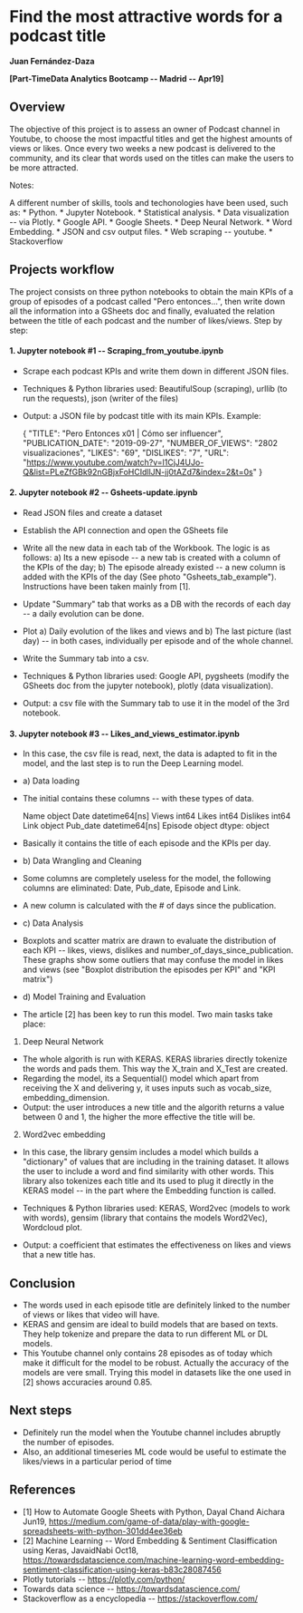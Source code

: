 # Find the most attractive words for a podcast title

**Juan Fernández-Daza**

**[Part-TimeData Analytics Bootcamp --  Madrid -- Apr19]**

## Overview

The objective of this project is to assess an owner of Podcast channel in Youtube, to choose the most impactful titles and get the highest amounts of views or likes.
Once every two weeks a new podcast is delivered to the community, and its clear that words used on the titles can make the users to be more attracted.

Notes:

A different number of skills, tools and techonologies have been used, such as:
	* Python.
	* Jupyter Notebook.
	* Statistical analysis.
	* Data visualization -- via Plotly.
	* Google API.
	* Google Sheets.
	* Deep Neural Network.
	* Word Embedding.
	* JSON and csv output files.
	* Web scraping -- youtube.
	* Stackoverflow

## Projects workflow

The project consists on three python notebooks to obtain the main KPIs of a group of episodes of a podcast called "Pero entonces...", then write down all the information into a GSheets doc and finally, evaluated the relation between the title of each podcast and the number of likes/views.
Step by step:

####  1. Jupyter notebook #1 -- Scraping_from_youtube.ipynb

* Scrape each podcast KPIs and write them down in different JSON files.

* Techniques & Python libraries used: BeautifulSoup (scraping), urllib (to run the requests), json (writer of the files)
* Output: a JSON file by podcast title with its main KPIs. Example:

	{
	    "TITLE": "Pero Entonces x01 | Cómo ser influencer",
	    "PUBLICATION_DATE": "2019-09-27",
	    "NUMBER_OF_VIEWS": "2802 visualizaciones",
	    "LIKES": "69",
	    "DISLIKES": "7",
	    "URL": "https://www.youtube.com/watch?v=l1CjJ4UJo-Q&list=PLeZfGBk92nGBjxFoHCIdllJN-jj0tAZd7&index=2&t=0s"
	}

#### 2. Jupyter notebook #2 -- Gsheets-update.ipynb

* Read JSON files and create a dataset
* Establish the API connection and open the GSheets file
* Write all the new data in each tab of the Workbook. The logic is as follows: a) Its a new episode -- a new tab is created with a column of the KPIs of the day; b) The episode already existed -- a new column is added with the KPIs of the day (See photo "Gsheets_tab_example"). Instructions have been taken mainly from [1].
* Update "Summary" tab that works as a DB with the records of each day -- a daily evolution can be done.
* Plot a) Daily evolution of the likes and views and b) The last picture (last day) --  in both cases, individually per episode and of the whole channel. 
* Write the Summary tab into a csv. 

* Techniques & Python libraries used: Google API, pygsheets (modify the GSheets doc from the jupyter notebook), plotly (data visualization).
* Output: a csv file with the Summary tab to use it in the model of the 3rd notebook.

#### 3. Jupyter notebook #3 -- Likes_and_views_estimator.ipynb

* In this case, the csv file is read, next, the data is adapted to fit in the model, and the last step is to run the Deep Learning model.

* a) Data loading

* The initial contains these columns -- with these types of data.

	Name                object
	Date        datetime64[ns]
	Views                int64
	Likes                int64
	Dislikes             int64
	Link                object
	Pub_date    datetime64[ns]
	Episode             object
	dtype: object

* Basically it contains the title of each episode and the KPIs per day.

* b) Data Wrangling and Cleaning

* Some columns are completely useless for the model, the following columns are eliminated: Date, Pub_date, Episode and Link.
* A new column is calculated with the # of days since the publication.

* c) Data Analysis

* Boxplots and scatter matrix are drawn to evaluate the distribution of each KPI -- likes, views, dislikes and number_of_days_since_publication. These graphs show some outliers that may confuse the model in likes and views (see "Boxplot distribution the episodes per KPI" and "KPI matrix")


* d) Model Training and Evaluation

* The article [2] has been key to run this model. Two main tasks take place:

1. Deep Neural Network
* The whole algorith is run with KERAS. KERAS libraries directly tokenize the words and pads them. This way the X_train and X_Test are created.
* Regarding the model, its a Sequential() model which apart from receiving the X and delivering y, it uses inputs such as vocab_size, embedding_dimension.
* Output: the user introduces a new title and the algorith returns a value between 0 and 1, the higher the more effective the title will be.

2. Word2vec embedding
* In this case, the library gensim includes a model which builds a "dictionary" of values that are including in the training dataset. It allows the user to include a word and find similarity with other words. This library also tokenizes each title and its used to plug it directly in the KERAS model -- in the part where the Embedding function is called.

* Techniques & Python libraries used: KERAS, Word2vec (models to work with words), gensim (library that contains the models Word2Vec), Wordcloud plot.
* Output: a coefficient that estimates the effectiveness on likes and views that a new title has.


## Conclusion

* The words used in each episode title are definitely linked to the number of views or likes that video will have.
* KERAS and gensim are ideal to build models that are based on texts. They help tokenize and prepare the data to run different ML or DL models.
* This Youtube channel only contains 28 episodes as of today which make it difficult for the model to be robust. Actually the accuracy of the models are vere small. Trying this model in datasets like the one used in [2] shows accuracies around 0.85.

## Next steps

* Definitely run the model when the Youtube channel includes abruptly the number of episodes.
* Also, an additional timeseries ML code would be useful to estimate the likes/views in a particular period of time

## References
* [1] How to Automate Google Sheets with Python, Dayal Chand Aichara Jun19, https://medium.com/game-of-data/play-with-google-spreadsheets-with-python-301dd4ee36eb
* [2] Machine Learning -- Word Embedding & Sentiment Clasiffication using Keras, JavaidNabi Oct18, https://towardsdatascience.com/machine-learning-word-embedding-sentiment-classification-using-keras-b83c28087456
* Plotly tutorials -- https://plotly.com/python/
* Towards data science -- https://towardsdatascience.com/
* Stackoverflow as a encyclopedia -- https://stackoverflow.com/